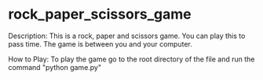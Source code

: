 # rock_paper_scissors_game

Description: 
This is a rock, paper and scissors game. You can play this to pass time. The game is between you and your computer.

How to Play: 
To play the game go to the root directory of the file and run the command "python game.py"

